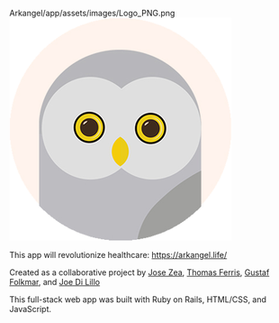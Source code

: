 Arkangel/app/assets/images/Logo_PNG.png
!["logo: "](https://raw.githubusercontent.com/tomkf/Arkangel/master/app/assets/images/Logo_PNG.png)


This app will revolutionize healthcare:
https://arkangel.life/ </br>

Created as a collaborative project by  <a href="https://github.com/zeajose">Jose Zea</a>, <a href="https://github.com/tomkf">Thomas Ferris</a>, <a href="https://github.com/gfmar">Gustaf Folkmar</a>, and <a href="https://github.com/jdilillo">Joe Di Lillo</a>

This full-stack web app was built with Ruby on Rails, HTML/CSS, and JavaScript. 
